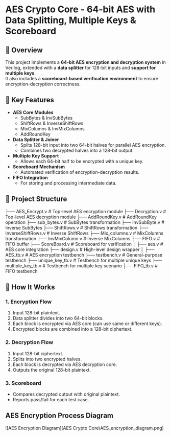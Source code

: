 # AES Crypto Core - 64-bit AES with Data Splitting, Multiple Keys & Scoreboard

## 📌 Overview
This project implements a **64-bit AES encryption and decryption system** in Verilog, extended with a **data splitter** for 128-bit inputs and **support for multiple keys**.  
It also includes a **scoreboard-based verification environment** to ensure encryption-decryption correctness.

## 🔹 Key Features
- **AES Core Modules**
  - SubBytes & InvSubBytes
  - ShiftRows & InverseShiftRows
  - MixColumns & InvMixColumns
  - AddRoundKey
- **Data Splitter & Joiner**
  - Splits 128-bit input into two 64-bit halves for parallel AES encryption.
  - Combines two decrypted halves into a 128-bit output.
- **Multiple Key Support**
  - Allows each 64-bit half to be encrypted with a unique key.
- **Scoreboard Mechanism**
  - Automated verification of encryption-decryption results.
- **FIFO Integration**
  - For storing and processing intermediate data.

## 📂 Project Structure

├── AES_Encrypt.v # Top-level AES encryption module
├── Decryption.v # Top-level AES decryption module
├── AddRoundKey.v # AddRoundKey operation
├── sub_bytes.v # SubBytes transformation
├── InvSubByte.v # Inverse SubBytes
├── ShiftRows.v # ShiftRows transformation
├── InverseShiftRows.v # Inverse ShiftRows
├── Mix_columns.v # MixColumns transformation
├── InvMixColumn.v # Inverse MixColumns
├── FIFO.v # FIFO buffer
├── ScoreBoard.v # Scoreboard for verification
│
├── aes.v # AES core integration
├── design.v # High-level design wrapper
│
├── AES_tb.v # AES encryption testbench
├── testbench.v # General-purpose testbench
├── unique_key_tb.v # Testbench for multiple unique keys
├── multiple_key_tb.v # Testbench for multiple key scenario
├── FIFO_tb.v # FIFO testbench

## 🔹 How It Works
### 1. **Encryption Flow**
1. Input 128-bit plaintext.
2. Data splitter divides into two 64-bit blocks.
3. Each block is encrypted via AES core (can use same or different keys).
4. Encrypted blocks are combined into a 128-bit ciphertext.

### 2. **Decryption Flow**
1. Input 128-bit ciphertext.
2. Splits into two encrypted halves.
3. Each block is decrypted via AES decryption core.
4. Outputs the original 128-bit plaintext.

### 3. **Scoreboard**
- Compares decrypted output with original plaintext.
- Reports pass/fail for each test case.

## AES Encryption Process Diagram

![AES Encryption Diagram](AES Crypto Core\AES_encryption_diagram.png)

